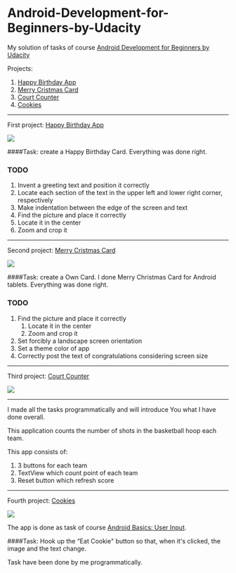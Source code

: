 # Android-Development-for-Beginners-by-Udacity
My solution of tasks of course [Android Development for Beginners by Udacity](https://www.udacity.com/course/android-development-for-beginners--ud837)

Projects:

1. [Happy Birthday App](https://github.com/Liza-S/Android-Development-for-Beginners-by-Udacity/blob/master/PracticeSet1/HappyBirthday)
2. [Merry Cristmas Card](https://github.com/Liza-S/Android-Development-for-Beginners-by-Udacity/blob/master/PracticeSet1/MerryChristmasCard)
3. [Court Counter](https://github.com/Liza-S/Android-Development-for-Beginners-by-Udacity/tree/master/PracticeSet2/CourtCounter)
4. [Cookies](https://github.com/Liza-S/Android-Development-for-Beginners-by-Udacity/tree/master/Lesson3/Cookies)

------------------------------------------------------------------------------------------------------------------------------------------

First project: [Happy Birthday App](https://github.com/Liza-S/Android-Development-for-Beginners-by-Udacity/blob/master/PracticeSet1/HappyBirthday/README.md)

![](https://github.com/Liza-S/Android-Development-for-Beginners-by-Udacity/blob/master/PracticeSet1/HappyBirthday/ScreenShots/ScreenShot.png)

####Task: create a Happy Birthday Card. 
Everything was done right.

### TODO

1. Invent a greeting text and position it correctly
  1. Locate each section of the text in the upper left and lower right corner, respectively
  2. Make indentation between the edge of the screen and text
2. Find the picture and place it correctly
  1. Locate it in the center
  2. Zoom and crop it

------------------------------------------------------------------------------------------------------------------------------------------

Second project: [Merry Cristmas Card](https://github.com/Liza-S/Android-Development-for-Beginners-by-Udacity/blob/master/PracticeSet1/MerryChristmasCard/README.md)

![](https://github.com/Liza-S/Android-Development-for-Beginners-by-Udacity/blob/master/PracticeSet1/MerryChristmasCard/ScreenShots/app.png)

####Task: create a Own Card. I done Merry Christmas Card for Android tablets. 
Everything was done right.

### TODO

1. Find the picture and place it correctly
    1. Locate it in the center
    2. Zoom and crop it
2. Set forcibly a landscape screen orientation
3. Set a theme color of app
4. Correctly post the text of congratulations considering screen size

------------------------------------------------------------------------------------------
Third project: [Court Counter](https://github.com/Liza-S/Android-Development-for-Beginners-by-Udacity/tree/master/PracticeSet2/CourtCounter)

![](https://github.com/Liza-S/Android-Development-for-Beginners-by-Udacity/blob/master/PracticeSet2/CourtCounter/ScreenShot/app.png)

-------

I made all the tasks programmatically and will introduce You what I have done overall.

This application counts the number of shots in the basketball hoop each team.

This app consists of:

1. 3 buttons for each team
2. TextView which count point of each team
3. Reset button which refresh score

---------------------------------

Fourth project: [Cookies](https://github.com/Liza-S/Android-Development-for-Beginners-by-Udacity/tree/master/Lesson3/Cookies)

![](https://github.com/Liza-S/Android-Development-for-Beginners-by-Udacity/blob/master/Lesson3/Cookies/screenshots/app.gif)

The app is done as task of course [Android Basics: User Input](https://www.udacity.com/course/android-development-for-beginners--ud837).

####Task: Hook up the “Eat Cookie" button so that, when it's clicked, the image and the text change. 

Task have been done by me programmatically.
